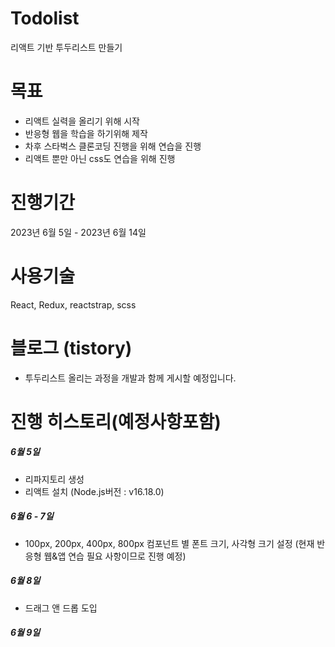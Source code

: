 # Todolist
리액트 기반 투두리스트 만들기

# 목표
- 리액트 실력을 올리기 위해 시작
- 반응형 웹을 학습을 하기위해 제작
- 차후 스타벅스 클론코딩 진행을 위해 연습을 진행
- 리액트 뿐만 아닌 css도 연습을 위해 진행

# 진행기간
2023년 6월 5일 - 2023년 6월 14일

# 사용기술
React, Redux, reactstrap, scss

# 블로그 (tistory)
- 투두리스트 올리는 과정을 개발과 함께 게시할 예정입니다.

# 진행 히스토리(예정사항포함)
##### 6월 5일
- 리파지토리 생성
- 리액트 설치 (Node.js버전 : v16.18.0)

##### 6월 6 - 7일
- 100px, 200px, 400px, 800px 컴포넌트 별 폰트 크기, 사각형 크기 설정 (현재 반응형 웹&앱 연습 필요 사항이므로 진행 예정)

##### 6월 8일
- 드래그 앤 드롭 도입

##### 6월 9일
